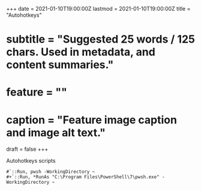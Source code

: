 +++
date = 2021-01-10T19:00:00Z
lastmod = 2021-01-10T19:00:00Z
title = "Autohotkeys"
# subtitle = "Suggested 25 words / 125 chars. Used in metadata, and content summaries."
# feature = "<no value>"
# caption = "Feature image caption and image alt text."
draft = false
+++

Autohotkeys scripts
<!--more-->
```
#`::Run, pwsh -WorkingDirectory ~
#+`::Run, *RunAs "C:\Program Files\PowerShell\7\pwsh.exe" -WorkingDirectory ~
```
